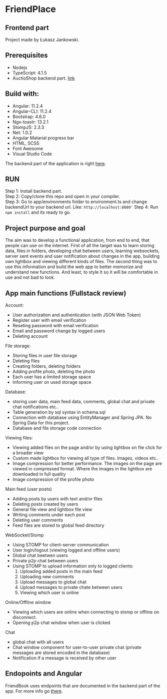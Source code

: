 # FriendPlace
## Frontend part
Project made by Łukasz Jankowski.

## Prerequisites
- Nodejs
- TypeScript: 4.1.5
- AuctioShop backend part. [link](https://github.com/Lukas-max/Friendbook-backend)

## Build with:
- Angular: 11.2.4
- Angular-CLI: 11.2.4
- Bootstrap: 4.6.0
- Ngx-toastr: 13.2.1
- StompJS: 2.3.3
- Net: 1.0.2
- Angular Matarial progress bar 
- HTML, SCSS
- Font Awesome
- Visual Studio Code

The backend part of the application is right [here](https://github.com/Lukas-max/Friendbook-backend). 

## RUN 
Step 1: Install backend part.  
Step 2: Copy/clone this repo and open in your compiler.   
Step 3: Go to app/environments folder to environment.ts and change backendUrl to your backend url. Like:  `http://localhost:8080'`
Step 4: Run `npm install` and its ready to go.  

## Project purpose and goal
The aim was to develop a functional application, from end to end, that people can use on the internet. First of all the target was to learn storing data, files in folders, developing chat between users, learning websockets, server sent events and user notification about changes in the app, building own lightbox and viewing different kinds of files. The second thing was to use this information and build the web app to better memorize and understand new functions. And least, to style it so it will be comfortable in use and not bad to look.

## App main functions (Fullstack review)
Account:
- User authorization and authentication (with JSON Web Token)
- Register user with email verification
- Reseting password with email verification
- Email and password change by logged users
- Deleting account

File storage:
- Storing files in user file storage
- Deleting files
- Creating folders, deleting folders
- Adding profile photo, deleting the photo
- Each user has a limited storage space
- Informing user on used storage space 

Database:
- storing user data, main feed data, comments, global chat and private chat notifications etc..
- Table generation by sql syntax in schema.sql
- Connection with database using EntityManager and Spring JPA. No Spring Data for this project.
- Database and file storage code connection

Viewing files:
- Viewing added files on the page and/or by using lightbox on file click for a broader view
- Custom made lightbox for viewing all type of files. Images, videos etc..
- Image compression for better performance. The images on the page are viewed in compressed format. Where the images in the lightbox are downloaded in full quality
- Image compression of the profile photo

Main feed (user posts)
- Adding posts by users with text and/or files
- Deleting posts created by users
- General file view and lightbox file view
- Writing comments under each post
- Deleting user comments
- Feed files are stored to global feed directory

WebSocket/Stomp
- Using STOMP for client-server communication
- User login/logout (viewing logged and offline users)
- Global chat beetwen users
- Private p2p chat between users
- Using STOMP to upload information only to logged clients:  
  1) Uploading added posts in the main feed  
  2) Uploading new comments
  3) Upload messages to global chat
  4) Upload messages to private chate between users  
  5) Viewing which user is online

Online/Offline window
- Viewing which users are online when connecting to stomp or offline on disconnect.
- Opening p2p chat window when user is clicked

Chat
- global chat with all users
- Chat window component for user-to-user private chat (private messages are stored encoded in the database)
- Notification if a message is received by other user

## Endopoints and Angular
FriendBook uses endpoints that are documented in the backend part of the app. For more info go [there](https://github.com/Lukas-max/Friendbook-backend).
